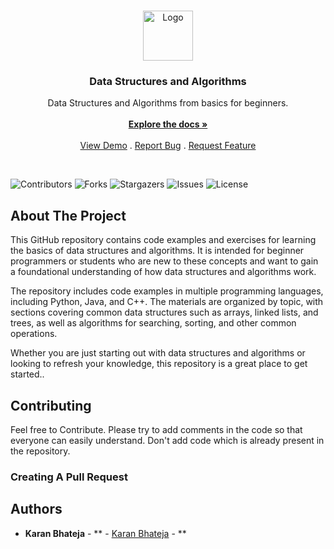 <br/>
<p align="center">
  <a href="https://github.com/karanbhateja/DSA">
    <img src="https://cdn-icons-png.flaticon.com/512/6911/6911893.png" alt="Logo" width="80" height="80">
  </a>

  <h3 align="center">Data Structures and Algorithms</h3>

  <p align="center">
    Data Structures and Algorithms from basics for beginners.
    <br/>
    <br/>
    <a href="https://github.com/karanbhateja/DSA"><strong>Explore the docs »</strong></a>
    <br/>
    <br/>
    <a href="https://github.com/karanbhateja/DSA">View Demo</a>
    .
    <a href="https://github.com/karanbhateja/DSA/issues">Report Bug</a>
    .
    <a href="https://github.com/karanbhateja/DSA/issues">Request Feature</a>
  </p>
</p> <br>

![Contributors](https://img.shields.io/github/contributors/karanbhateja/DSA?color=dark-green) ![Forks](https://img.shields.io/github/forks/karanbhateja/DSA?style=social) ![Stargazers](https://img.shields.io/github/stars/karanbhateja/DSA?style=social) ![Issues](https://img.shields.io/github/issues/karanbhateja/DSA) ![License](https://img.shields.io/github/license/karanbhateja/DSA) 

## About The Project

This GitHub repository contains code examples and exercises for learning the basics of data structures and algorithms. It is intended for beginner programmers or students who are new to these concepts and want to gain a foundational understanding of how data structures and algorithms work.

The repository includes code examples in multiple programming languages, including Python, Java, and C++. The materials are organized by topic, with sections covering common data structures such as arrays, linked lists, and trees, as well as algorithms for searching, sorting, and other common operations.

Whether you are just starting out with data structures and algorithms or looking to refresh your knowledge, this repository is a great place to get started..


## Contributing

Feel free to Contribute.
Please try to add comments in the code so that everyone can easily understand.
Don't add code which is already present in the repository.

### Creating A Pull Request



## Authors

* **Karan Bhateja** - ** - [Karan Bhateja](https://github.com/karanbhateja/) - **

